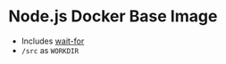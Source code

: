 # Node.js Docker Base Image

[hub]: https://hub.docker.com/r/dre1080/node

- Includes [wait-for](https://github.com/Eficode/wait-for)
- `/src` as `WORKDIR`
